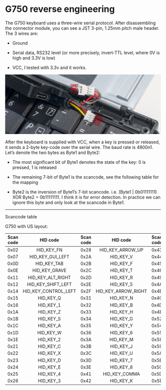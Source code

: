 # G750 reverse engineering


The G750 keyboard uses a three-wire serial protocol. After disassembling the connector module, you can see a JST 3-pin, 1.25mm pitch male header. The 3 wires are:


- Ground

- Serial data, RS232 level (or more precisely, invert-TTL level, where 0V is high and 3.3V is low)

- VCC, I tested with 3.3v and it works.

![Schematic](/images/schematic.jpg "Schematic")


After the keyboard is supplied with VCC, when a key is pressed or released, it sends a 2-byte key-code over the serial wire. The baud rate is 4800n1. Let’s denote the two bytes as Byte1 and Byte2:

 - The most significant bit of Byte1 denotes the state of the key: 0 is pressed, 1 is released

 - The remaining 7-bit of Byte1 is the scancode, see the following table for the mapping

 - Byte2 is the inversion of Byte1’s 7-bit scancode. i.e. (Byte1 | 0b01111111) XOR Byte2 = 0b11111111. I think it is for error detection. In practice we can ignore this byte and only look at the scancode in Byte1.

-----------
Scancode table

G750 with US layout:

| Scan code | HID code | Scan code | HID code | Scan code | HID code | Scan code | HID code |
| :-------: | :-------: | :-------: | :-------: | :-------: | :-------: | :-------: | :-------: |
| 0x02 | HID_KEY_FN | 0x28 | HID_KEY_ARROW_UP | 0x43 | HID_KEY_I | 0x60 | HID_KEY_ARROW_DOWN |
| 0x07 | HID_KEY_GUI_LEFT | 0x2A | HID_KEY_V | 0x44 | HID_KEY_O | 0x66 | HID_KEY_DELETE |
| 0x0D | HID_KEY_TAB | 0x2B | HID_KEY_F | 0x45 | HID_KEY_0 | 0x71 | HID_KEY_BACKSPACE |
| 0x0E | HID_KEY_GRAVE | 0x2C | HID_KEY_T | 0x46 | HID_KEY_9 | 0x73 | HID_KEY_CONTROL_RIGHT |
| 0x11 | HID_KEY_ALT_RIGHT | 0x2D | HID_KEY_R | 0x49 | HID_KEY_PERIOD |  | |
| 0x12 | HID_KEY_SHIFT_LEFT | 0x2E | HID_KEY_5 | 0x4A | HID_KEY_SLASH |  | |
| 0x14 | HID_KEY_CONTROL_LEFT | 0x2F | HID_KEY_ARROW_RIGHT | 0x4B | HID_KEY_L |  | | 
| 0x15 | HID_KEY_Q | 0x31 | HID_KEY_N | 0x4C | HID_KEY_SEMICOLON |  | |
| 0x16 | HID_KEY_1 | 0x32 | HID_KEY_B | 0x4D | HID_KEY_P |  | |
| 0x1A | HID_KEY_Z | 0x33 | HID_KEY_H | 0x4E | HID_KEY_MINUS |  | | 
| 0x1B | HID_KEY_S | 0x34 | HID_KEY_G | 0x52 | HID_KEY_APOSTROPHE |  | | 
| 0x1C | HID_KEY_A | 0x35 | HID_KEY_Y | 0x54 | HID_KEY_BRACKET_LEFT | | | 
| 0x1D | HID_KEY_W | 0x36 | HID_KEY_6 | 0x55 | HID_KEY_EQUAL |  | |
| 0x1E | HID_KEY_2 | 0x3A | HID_KEY_M | 0x58 | HID_KEY_CAPS_LOCK | | | 
| 0x21 | HID_KEY_C | 0x3B | HID_KEY_J | 0x59 | HID_KEY_SHIFT_RIGHT | | | 
| 0x22 | HID_KEY_X | 0x3C | HID_KEY_U | 0x5A | HID_KEY_RETURN |  | |
| 0x23 | HID_KEY_D | 0x3D | HID_KEY_7 | 0x5B | HID_KEY_BRACKET_RIGHT | | | 
| 0x24 | HID_KEY_E | 0x3E | HID_KEY_8 | 0x5C | HID_KEY_SPACE |  | |
| 0x25 | HID_KEY_4 | 0x41 | HID_KEY_COMMA | 0x5D | HID_KEY_BACKSLASH | | | 
| 0x26 | HID_KEY_3 | 0x42 | HID_KEY_K | 0x5E | HID_KEY_ARROW_LEFT | | | 


